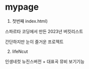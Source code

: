 # mypage
1. 첫번째 index.html)

스파르타 코딩에서 만든 2023년 버킷리스트

간단하지만 눈이 즐거운 프로젝트

2. lifeNcut

인생네컷 
뉴진스버전 + 대표곡 뮤비 보기기능
